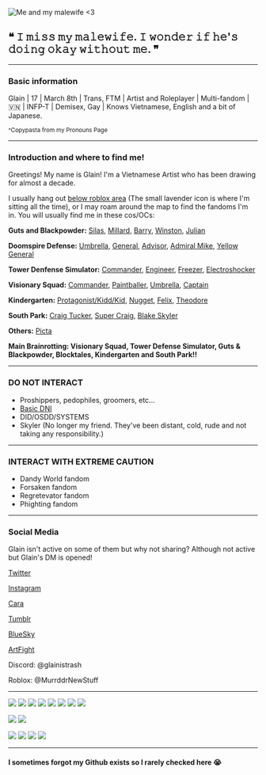 ![Me and my malewife <3](https://file.garden/ZogMxQjYh2LIAH4W/Untitled1035_20250829190707.png)
## ❝ 𝙸 𝚖𝚒𝚜𝚜 𝚖𝚢 𝚖𝚊𝚕𝚎𝚠𝚒𝚏𝚎. 𝙸 𝚠𝚘𝚗𝚍𝚎𝚛 𝚒𝚏 𝚑𝚎'𝚜 𝚍𝚘𝚒𝚗𝚐 𝚘𝚔𝚊𝚢 𝚠𝚒𝚝𝚑𝚘𝚞𝚝 𝚖𝚎. ❞

------------------------------------

### Basic information

Glain | 17 | March 8th | Trans, FTM | Artist and Roleplayer | Multi-fandom | 🇻🇳 | INFP-T | Demisex, Gay | Knows Vietnamese, English and a bit of Japanese.

<sup>^Copypasta from my Pronouns Page</sup>

------------------------------------

### Introduction and where to find me!
 
Greetings! My name is Glain! I'm a Vietnamese Artist who has been drawing for almost a decade.

I usually hang out [below roblox area](https://file.garden/ZogMxQjYh2LIAH4W/Untitled86_20250614185559.png) (The small lavender icon is where I'm sitting all the time), or I may roam around the map to find the fandoms I'm in. You will usually find me in these cos/OCs:

**Guts and Blackpowder:**
[Silas](https://file.garden/ZogMxQjYh2LIAH4W/pony-town-%23G%26B%20OC%EF%B8%B6-%20LostBothOfHisEyes-stand-shadow-name-bg-padded-16x.png), [Millard](https://file.garden/ZogMxQjYh2LIAH4W/pony-town-%23G%26B%20OC%EF%B8%B6-%20Millard_RMK-stand-shadow-name-bg-padded-16x.png), [Barry](https://file.garden/ZogMxQjYh2LIAH4W/pony-town-%23G%26B%EF%B8%B6-%20Strawbarry_RMK-stand-shadow-name-bg-padded-ponyplush-16x.png), [Winston](https://file.garden/ZogMxQjYh2LIAH4W/pony-town-%23G%26B%20OC%EF%B8%B6-%20bro%20tames%20a%20demon-stand-shadow-name-bg-padded-16x.png), [Julian](https://file.garden/ZogMxQjYh2LIAH4W/pony-town-%23G%26B%20OC%EF%B8%B6-%20Don'tHugMe%2CI'mScared-stand-shadow-name-bg-padded-16x.png) 

**Doomspire Defense:**
[Umbrella](https://file.garden/ZogMxQjYh2LIAH4W/pony-town-%23DD%20OC%EF%B8%B6-%20Umbrella_RMK-stand-shadow-name-bg-padded-16x.png), [General](https://file.garden/ZogMxQjYh2LIAH4W/pony-town-%23DD%EF%B8%B6-%20_BRING%20OUT%20THE%20NAPALM!_-stand-shadow-name-bg-padded-16x.png), [Advisor](https://file.garden/ZogMxQjYh2LIAH4W/pony-town-%23079%EF%B8%B6-%20Advisor-MV-DD%20_%20INT-stand-shadow-name-bg-padded-16x.png), [Admiral Mike](https://file.garden/ZogMxQjYh2LIAH4W/pony-town-%23077%EF%B8%B6-%20Admiral%20Mike-DD%20_%20C%2BH-stand-shadow-name-bg-padded-16x.png), [Yellow General](https://file.garden/ZogMxQjYh2LIAH4W/pony-town-%23076%EF%B8%B6-%20Yellow%20General-DD%20_%20INT-stand-shadow-name-bg-padded-16x.png)

**Tower Denfense Simulator:**
[Commander](https://file.garden/ZogMxQjYh2LIAH4W/pony-town-%23TDS%EF%B8%B6-%20Commander_RMK-W2I-stand-shadow-name-bg-padded-16x.png), [Engineer](https://file.garden/ZogMxQjYh2LIAH4W/pony-town-%23130%EF%B8%B6-%20Engineer-TDS%20_%20INT-stand-shadow-name-bg-padded-16x.png), [Freezer](https://file.garden/ZogMxQjYh2LIAH4W/pony-town-%23TDS%EF%B8%B6-%20Freezer%20%5Bspectating%5D-stand-shadow-name-bg-padded-16x.png), [Electroshocker](https://file.garden/ZogMxQjYh2LIAH4W/pony-town-%23TDS%EF%B8%B6-%20Electroshocker-stand-shadow-name-bg-padded-16x.png) 

**Visionary Squad:**
[Commander](https://file.garden/ZogMxQjYh2LIAH4W/pony-town-%23VS%EF%B8%B6-%20old%20man__Commander-stand-shadow-name-bg-padded-16x.png), [Paintballer](https://file.garden/ZogMxQjYh2LIAH4W/pony-town-%23142%EF%B8%B6-%20Paintballer-VS%20_%20INT-stand-shadow-name-bg-padded-16x.png), [Umbrella](https://file.garden/ZogMxQjYh2LIAH4W/pony-town-%23VS%20OC%EF%B8%B6-%20Umbrella%20_%20INT-stand-shadow-name-bg-padded-toy32-16x.png), [Captain](https://file.garden/ZogMxQjYh2LIAH4W/pony-town-%23VS%20OC%EF%B8%B6-%20Captain%20_%20INT-stand-shadow-name-bg-padded-16x.png)

**Kindergarten:**
[Protagonist/Kidd/Kid](https://file.garden/ZogMxQjYh2LIAH4W/pony-town-%23KG%EF%B8%B6-%20i%20still%20can't%20read-stand-shadow-name-bg-padded-16x.png), [Nugget](https://file.garden/ZogMxQjYh2LIAH4W/pony-town-%23KG%EF%B8%B6-%20NUGGET%20CAVE%20OF%20LOVE-stand-shadow-name-bg-padded-16x.png), [Felix](https://file.garden/ZogMxQjYh2LIAH4W/pony-town-%23KG%EF%B8%B6-%20rich%20boy-stand-shadow-name-bg-padded-16x.png), [Theodore](https://file.garden/ZogMxQjYh2LIAH4W/pony-town-%23KG%EF%B8%B6-%20Teddy%20bear-stand-shadow-name-bg-padded-16x.png) 

**South Park:** [Craig Tucker](https://file.garden/ZogMxQjYh2LIAH4W/pony-town-%23SP%EF%B8%B6-%20_!@%23%24%20you%2C%20dude-_-stand-shadow-name-bg-padded-ponyplush-16x.png), [Super Craig](https://file.garden/ZogMxQjYh2LIAH4W/pony-town-%23SP%EF%B8%B6-%20(S)uper%20Craig-stand-shadow-name-bg-padded-ponyplush-16x.png), [Blake Skyler](https://file.garden/ZogMxQjYh2LIAH4W/pony-town-%23SP%20OC%EF%B8%B6-%20Blake%20Skyler-stand-shadow-name-bg-padded-ponyplush-16x.png)

**Others:** [Picta](https://file.garden/ZogMxQjYh2LIAH4W/pony-town-%23153%EF%B8%B6-%20Picta-The%20Gallery%20_%20INT-stand-shadow-name-bg-padded-16x.png)


**Main Brainrotting: Visionary Squad, Tower Defense Simulator, Guts & Blackpowder, Blocktales, Kindergarten and South Park!!**

------------------------------------

### DO NOT INTERACT

- Proshippers, pedophiles, groomers, etc...
- [Basic DNI](https://dni-criteria.carrd.co/)
- DID/OSDD/SYSTEMS
- Skyler (No longer my friend. They've been distant, cold, rude and not taking any responsibility.)

-------------------------------------

### INTERACT WITH EXTREME CAUTION

- Dandy World fandom
- Forsaken fandom
- Regretevator fandom
- Phighting fandom

-------------------------------------

### Social Media

Glain isn't active on some of them but why not sharing? Although not active but Glain's DM is opened!

[Twitter](https://x.com/GlainTrashArt?t=2wvxaqWSQEZZhJlK7dDi0g&s=09) 

[Instagram](https://www.instagram.com/glaintrashart?igsh=bHR4NGwxcWc1cG5q) 

[Cara](https://cara.app/glaintrashart) 

[Tumblr](https://www.tumblr.com/glaintrashart?source=share) 

[BlueSky](https://bsky.app/profile/glaintrashart.bsky.social) 

[ArtFight](https://artfight.net/~MurderMakesStuff)

Discord: @glainistrash

Roblox: @MurrddrNewStuff

-------------------------------------

![](https://file.garden/ZogMxQjYh2LIAH4W/blinkiesCafe-Qx.gif)  ![](https://file.garden/ZogMxQjYh2LIAH4W/blinkiesCafe-lP.gif)  ![](https://file.garden/ZogMxQjYh2LIAH4W/blinkiesCafe-MC.gif) ![](https://file.garden/ZogMxQjYh2LIAH4W/blinkiesCafe-QG.gif)  ![](https://file.garden/ZogMxQjYh2LIAH4W/0051-pisces.gif) ![](https://file.garden/ZogMxQjYh2LIAH4W/blinkiesCafe-w1.gif) ![](https://file.garden/ZogMxQjYh2LIAH4W/screwyouguys.gif) ![](https://file.garden/ZogMxQjYh2LIAH4W/southparkkenny.gif)

![](https://file.garden/ZogMxQjYh2LIAH4W/button.gif)  ![](https://file.garden/ZogMxQjYh2LIAH4W/pisces.gif)

![](https://file.garden/ZogMxQjYh2LIAH4W/de%20kommer.gif)  ![](https://file.garden/ZogMxQjYh2LIAH4W/gay.gif) ![](https://file.garden/ZogMxQjYh2LIAH4W/ezgif.com-crop.gif) ![](https://file.garden/ZogMxQjYh2LIAH4W/bombed.gif)

-------------------------------------

#### I sometimes forgot my Github exists so I rarely checked here 😭
